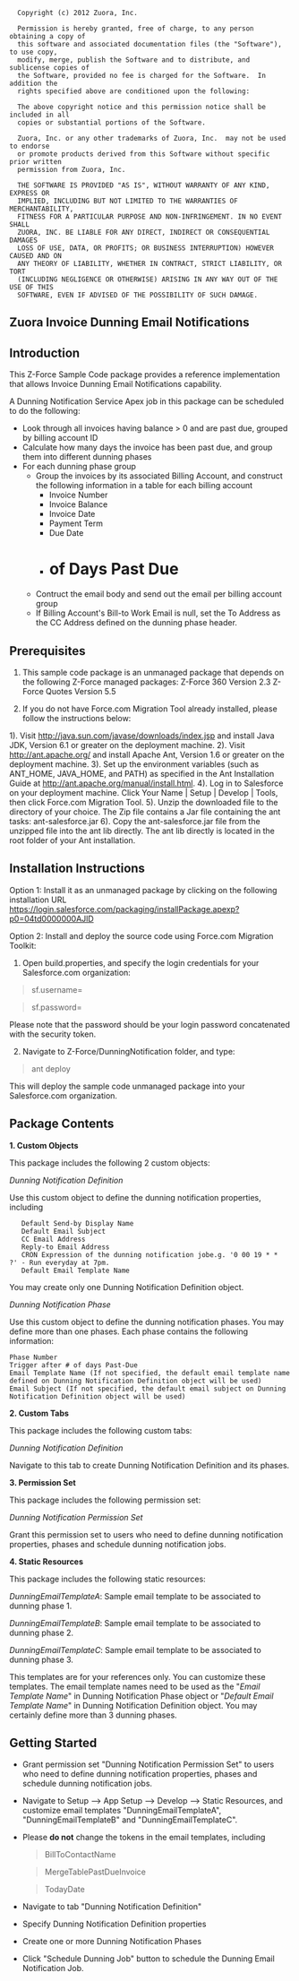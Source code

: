       Copyright (c) 2012 Zuora, Inc.
    
      Permission is hereby granted, free of charge, to any person obtaining a copy of 
      this software and associated documentation files (the "Software"), to use copy, 
      modify, merge, publish the Software and to distribute, and sublicense copies of 
      the Software, provided no fee is charged for the Software.  In addition the
      rights specified above are conditioned upon the following:
    
      The above copyright notice and this permission notice shall be included in all
      copies or substantial portions of the Software.
    
      Zuora, Inc. or any other trademarks of Zuora, Inc.  may not be used to endorse
      or promote products derived from this Software without specific prior written
      permission from Zuora, Inc.
    
      THE SOFTWARE IS PROVIDED "AS IS", WITHOUT WARRANTY OF ANY KIND, EXPRESS OR
      IMPLIED, INCLUDING BUT NOT LIMITED TO THE WARRANTIES OF MERCHANTABILITY,
      FITNESS FOR A PARTICULAR PURPOSE AND NON-INFRINGEMENT. IN NO EVENT SHALL
      ZUORA, INC. BE LIABLE FOR ANY DIRECT, INDIRECT OR CONSEQUENTIAL DAMAGES
      LOSS OF USE, DATA, OR PROFITS; OR BUSINESS INTERRUPTION) HOWEVER CAUSED AND ON
      ANY THEORY OF LIABILITY, WHETHER IN CONTRACT, STRICT LIABILITY, OR TORT
      (INCLUDING NEGLIGENCE OR OTHERWISE) ARISING IN ANY WAY OUT OF THE USE OF THIS
      SOFTWARE, EVEN IF ADVISED OF THE POSSIBILITY OF SUCH DAMAGE.


Zuora Invoice Dunning Email Notifications
----------------------------------------

Introduction
------------

This Z-Force Sample Code package provides a reference implementation that allows Invoice Dunning Email Notifications capability.

A Dunning Notification Service Apex job in this package can be scheduled to do the following: 

   * Look through all invoices having balance > 0 and are past due, grouped by billing account ID
   * Calculate how many days the invoice has been past due, and group them into different dunning phases
   * For each dunning phase group
      * Group the invoices by its associated Billing Account, and construct the following information in a table for each billing account
         * Invoice Number
         * Invoice Balance
         * Invoice Date
         * Payment Term
         * Due Date
         * # of Days Past Due
      * Contruct the email body and send out the email per billing account group
      * If Billing Account's Bill-to Work Email is null, set the To Address as the CC Address defined on the dunning phase header.

Prerequisites
-------------

1. This sample code package is an unmanaged package that depends on the following Z-Force managed packages: 
Z-Force 360 Version 2.3
Z-Force Quotes Version 5.5

2. If you do not have Force.com Migration Tool already installed, please follow the instructions below: 

1). Visit http://java.sun.com/javase/downloads/index.jsp and install Java JDK, Version 6.1 or greater on the deployment machine.
2). Visit http://ant.apache.org/ and install Apache Ant, Version 1.6 or greater on the deployment machine.
3). Set up the environment variables (such as ANT_HOME, JAVA_HOME, and PATH) as specified in the Ant Installation Guide at http://ant.apache.org/manual/install.html.
4). Log in to Salesforce on your deployment machine. Click Your Name | Setup | Develop | Tools, then click Force.com Migration Tool.
5). Unzip the downloaded file to the directory of your choice. The Zip file contains a Jar file containing the ant tasks: ant-salesforce.jar
6). Copy the ant-salesforce.jar file from the unzipped file into the ant lib directly.  The ant lib directly is located in the root folder of your Ant installation. 

Installation Instructions
-------------------------
Option 1: Install it as an unmanaged package by clicking on the following installation URL
https://login.salesforce.com/packaging/installPackage.apexp?p0=04td0000000AJlD

Option 2: Install and deploy the source code using Force.com Migration Toolkit:

1. Open build.properties, and specify the login credentials for your Salesforce.com organization: 

>sf.username=

>sf.password= 

Please note that the password should be your login password concatenated with the security token.

2. Navigate to Z-Force/DunningNotification folder, and type: 
>ant deploy

This will deploy the sample code unmanaged package into your Salesforce.com organization.  

Package Contents 
-----

**1. Custom Objects**

This package includes the following 2 custom objects: 

*Dunning Notification Definition*

Use this custom object to define the dunning notification properties, including

       Default Send-by Display Name
       Default Email Subject
       CC Email Address
       Reply-to Email Address
       CRON Expression of the dunning notification jobe.g. '0 00 19 * *   ?' - Run everyday at 7pm.
       Default Email Template Name

  You may create only one Dunning Notification Definition object.

*Dunning Notification Phase*

  Use this custom object to define the dunning notification phases. You may define more than one phases. Each phase contains the following information: 

    Phase Number
    Trigger after # of days Past-Due
    Email Template Name (If not specified, the default email template name defined on Dunning Notification Definition object will be used)
    Email Subject (If not specified, the default email subject on Dunning Notification Definition object will be used)

**2. Custom Tabs**

This package includes the following custom tabs:
 
*Dunning Notification Definition*

 Navigate to this tab to create Dunning Notification Definition and its phases.

**3. Permission Set**

This package includes the following permission set: 

 *Dunning Notification Permission Set*
 
  Grant this permission set to users who need to define dunning notification properties, phases and schedule dunning notification jobs.

**4. Static Resources**

This package includes the following static resources:

*DunningEmailTemplateA*: 
  Sample email template to be associated to dunning phase 1.

*DunningEmailTemplateB*: 
  Sample email template to be associated to dunning phase 2.

*DunningEmailTemplateC*: 
  Sample email template to be associated to dunning phase 3.

This templates are for your references only. You can customize these templates.  The email template names need to be used as the "*Email Template Name*" in Dunning Notification Phase object or "*Default Email Template Name*" in Dunning Notification Definition object.
You may certainly define more than 3 dunning phases. 


Getting Started
----
* Grant permission set "Dunning Notification Permission Set" to users who need to define dunning notification properties, phases and schedule dunning notification jobs.
* Navigate to Setup --> App Setup --> Develop --> Static Resources, and customize email templates "DunningEmailTemplateA", "DunningEmailTemplateB" and "DunningEmailTemplateC".
* Please **do not** change the tokens in the email templates, including

    >BillToContactName
    
    >MergeTablePastDueInvoice
    
    >TodayDate
    
* Navigate to tab "Dunning Notification Definition"
* Specify Dunning Notification Definition properties
* Create one or more Dunning Notification Phases
* Click "Schedule Dunning Job" button to schedule the Dunning Email Notification Job. 

